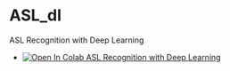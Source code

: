# ASL_dl
ASL Recognition with Deep Learning

 - [![Open In Colab](https://colab.research.google.com/assets/colab-badge.svg)](https://colab.research.google.com/github/terrematte/ASL_dl/blob/main/notebook.ipynb)[ ASL Recognition with Deep Learning](https://colab.research.google.com/github/terrematte/ASL_dl/blob/main/notebook.ipynb)
